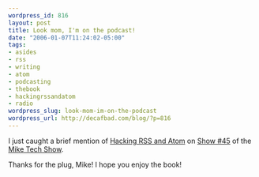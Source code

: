 ```yaml
--- 
wordpress_id: 816
layout: post
title: Look mom, I'm on the podcast!
date: "2006-01-07T11:24:02-05:00"
tags: 
- asides
- rss
- writing
- atom
- podcasting
- thebook
- hackingrssandatom
- radio
wordpress_slug: look-mom-im-on-the-podcast
wordpress_url: http://decafbad.com/blog/?p=816
---
```

I just caught a brief mention of [Hacking RSS and Atom][book] on [Show #45][s45] of the [Mike Tech Show][mts].

Thanks for the plug, Mike!  I hope you enjoy the book!

[book]: http://www.amazon.com/exec/obidos/ASIN/0764597582/0xdecafbad01-20?creative=327641&camp=14573&link_code=as1
[s45]: http://www.miketechshow.com/2006/01/mike-tech-show-podcast-45-01-07-06.html#comments
[mts]: http://www.miketechshow.com/
